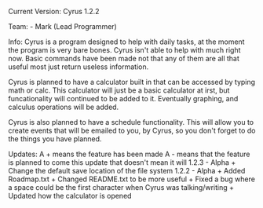 Current Version: Cyrus 1.2.2

Team:
    - Mark (Lead Programmer)

Info:
Cyrus is a program designed to help with daily tasks, at the moment the 
program is very bare bones. Cyrus isn't able to help with much right now. 
Basic commands have been made not that any of them are all that useful 
most just return useless information.

Cyrus is planned to have a calculator built in that can be accessed by 
typing math or calc. This calculator will just be a basic calculator at 
irst, but funcationality will continued to be added to it. Eventually 
graphing, and calculus operations will be added.

Cyrus is also planned to have a schedule functionality. This will allow 
you to create events that will be emailed to you, by Cyrus, so you don't 
forget to do the things you have planned.



Updates:
A + means the feature has been made
A - means that the feature is planned to come this update that doesn't mean it will
1.2.3 - Alpha
	+ Change the default save location of the file system
1.2.2 - Alpha
	+ Added Roadmap.txt
	+ Changed README.txt to be more useful
	+ Fixed a bug where a space could be the first character when Cyrus was talking/writing
	+ Updated how the calculator is opened

